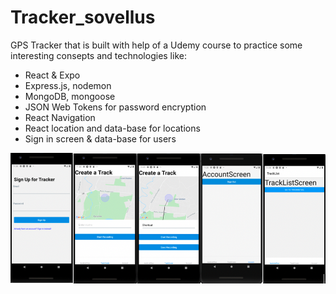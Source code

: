 # Tracker_sovellus
GPS Tracker that is built with help of a Udemy course to practice some interesting consepts and technologies like:

- React & Expo
- Express.js, nodemon
- MongoDB, mongoose
- JSON Web Tokens for password encryption
- React Navigation
- React location and data-base for locations
- Sign in screen & data-base for users

![example picture of user interface](pics/UserInterface.png)





